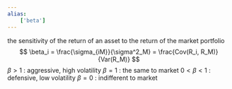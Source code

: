 ```yaml
---
alias:
    ['beta']
---
```

the sensitivity 
of the return of an asset 
to the return of the market portfolio
$$
\beta_i = \frac{\sigma_{iM}}{\sigma^2_M} = \frac{Cov(R_i, R_M)}{Var(R_M)}
$$
$\beta > 1$ : aggressive, high volatility
$\beta = 1$ : the same to market
$0 <\beta < 1$ : defensive, low volatility 
$\beta = 0$ : indifferent to market